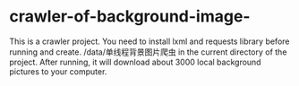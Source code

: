 # crawler-of-background-image-
This is a crawler project. You need to install lxml and requests library before running and create. /data/单线程背景图片爬虫 in the current directory of the project. After running, it will download about 3000 local background pictures to your computer.
